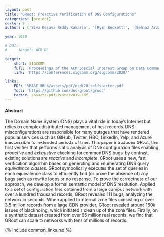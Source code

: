 ```yaml
---
layout: post
title: "GRoot: Proactive Verification of DNS Configurations"
categories: [project]
sorter: 5
authors : ['Siva Kesava Reddy Kakarla', '[Ryan Beckett]', '[Behnaz Arzani]', '[Todd Millstein]', '[George Varghese]']

year: 2020

# DOI:
#     target: ACM DL

target:
    short: SIGCOMM
    full: 'Proceedings of the ACM Special Interest Group on Data Communication, 2020'
    link: 'https://conferences.sigcomm.org/sigcomm/2020/'

links:
    PDF: '%BASE_URL%/assets/pdf/nsdi20_selfstarter.pdf'
    Tool: 'https://github.com/dns-groot/groot'
    Poster: /assets/pdf/Poster2019.pdf
---
```


#### Abstract

The Domain Name System (DNS) plays a vital role in today’s Internet but relies on complex distributed management of host records.
DNS misconfigurations are responsible for many outages that have
rendered popular services such as GitHub, Twitter, HBO, LinkedIn,
Yelp, and Azure inaccessible for extended periods of time. This
paper introduces GRoot, the first verifier that performs static analysis of DNS configuration files enabling _proactive_ and _exhaustive_
checking for common DNS bugs; by contrast, existing solutions
are _reactive_ and _incomplete_. GRoot uses a new, fast verification
algorithm based on generating and enumerating DNS query _equivalence classes_. GRoot symbolically executes the set of queries in each
equivalence class to efficiently find (or prove the absence of) any
bugs such as rewrite loops or no response. To prove the correctness of our approach, we develop a formal semantic model of DNS
resolution. Applied to a set of configuration files obtained from
a large campus network with over a hundred thousand records,
GRoot revealed 111 bugs, analyzing the network in seconds. When
applied to internal zone files consisting of over $3.5$ million records
from a large CDN provider, GRoot revealed around $160k$ issues of
blackholing, which initiated a clean up of the zone files. Finally,
on a synthetic dataset created from over $65$ million real records,
we find that GRoot can scale to networks with tens of millions of
records.

{% include common_links.md %}